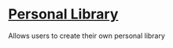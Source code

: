 # [Personal Library](https://www.freecodecamp.org/learn/quality-assurance/quality-assurance-projects/personal-library)

Allows users to create their own personal library
